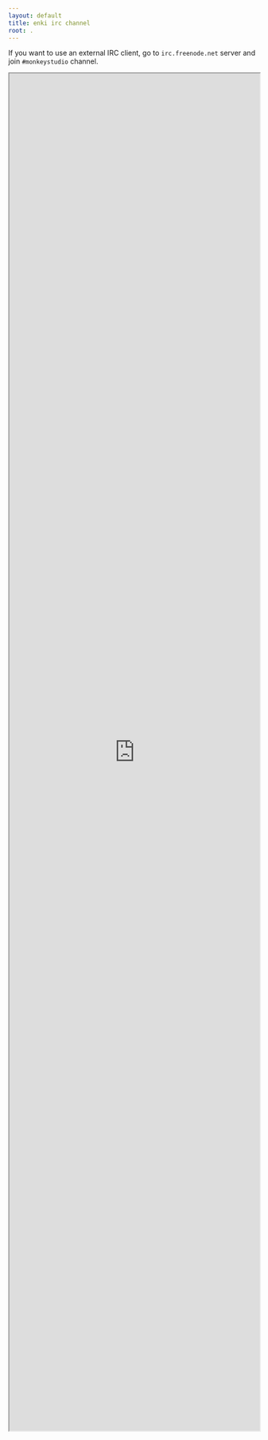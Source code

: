 ```yaml
---
layout: default
title: enki irc channel
root: .
---
```


If you want to use an external IRC client, go to `irc.freenode.net` server and join `#monkeystudio` channel.


<iframe width="100%" height="70%" scrolling="no" border="0" src="http://webchat.freenode.net/?channels=monkeystudio&amp;nick=&amp;prompt=1"></iframe>
